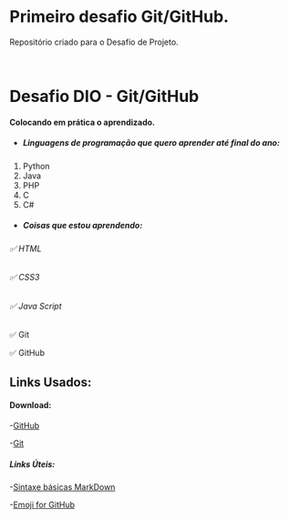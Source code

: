 # Primeiro desafio Git/GitHub.
Repositório criado para o Desafio de Projeto.

<br>

# Desafio DIO - Git/GitHub 

#### Colocando em prática o aprendizado.



- ##### Linguagens de programação que quero aprender até final do ano:



1. Python
2. Java 
3. PHP
4. C
5. C#



- ##### Coisas que estou aprendendo:

###### :white_check_mark: HTML

###### :white_check_mark: CSS3

###### :white_check_mark: Java Script

:white_check_mark: Git

:white_check_mark: GitHub







## Links Usados:
#### Download:
-[GitHub](https://desktop.github.com/)

-[Git](https://git-scm.com/downloads)

##### Links Úteis:
-[Sintaxe básicas MarkDown](https://www.markdownguide.org/)

-[Emoji for GitHub](https://www.webfx.com/tools/emoji-cheat-sheet/)
